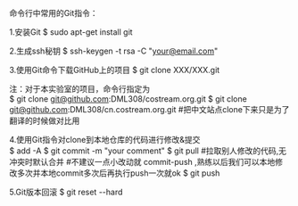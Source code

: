 命令行中常用的Git指令：

1.安装Git 
$ sudo apt-get install git

2.生成ssh秘钥 
$ ssh-keygen -t rsa -C "your@email.com"

3.使用Git命令下载GitHub上的项目 
$ git clone XXX/XXX.git

注：对于本实验室的项目，命令行指定为  
$ git clone git@github.com:DML308/costream.org.git
$ git clone git@github.com:DML308/cn.costream.org.git 
#把中文站点clone下来只是为了翻译的时候做对比用

4.使用Git指令对clone到本地仓库的代码进行修改&提交  
$ add -A
$ git commit -m "your comment" 
$ git pull #拉取别人修改的代码,无冲突时默认合并
#不建议一点小改动就 commit-push ,熟练以后我们可以本地修改多次并本地commit多次后再执行push一次就ok
$ git push

5.Git版本回滚
$ git reset --hard

